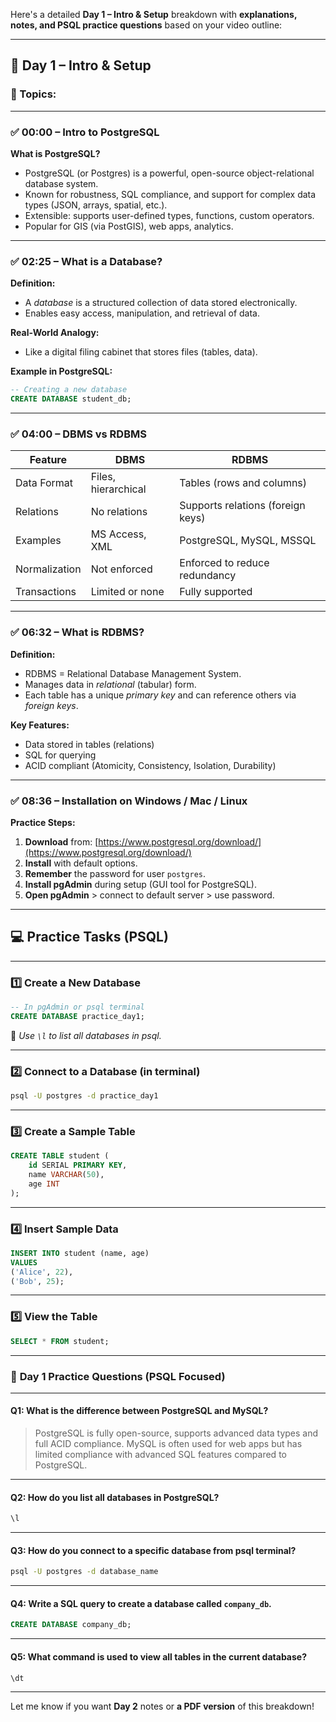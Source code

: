 Here's a detailed **Day 1 – Intro & Setup** breakdown with **explanations, notes, and PSQL practice questions** based on your video outline:

---

## 🔹 **Day 1 – Intro & Setup**

### 🎥 Topics:

---

### ✅ 00:00 – **Intro to PostgreSQL**

**What is PostgreSQL?**

* PostgreSQL (or Postgres) is a powerful, open-source object-relational database system.
* Known for robustness, SQL compliance, and support for complex data types (JSON, arrays, spatial, etc.).
* Extensible: supports user-defined types, functions, custom operators.
* Popular for GIS (via PostGIS), web apps, analytics.

---

### ✅ 02:25 – **What is a Database?**

**Definition:**

* A *database* is a structured collection of data stored electronically.
* Enables easy access, manipulation, and retrieval of data.

**Real-World Analogy:**

* Like a digital filing cabinet that stores files (tables, data).

**Example in PostgreSQL:**

```sql
-- Creating a new database
CREATE DATABASE student_db;
```

---

### ✅ 04:00 – **DBMS vs RDBMS**

| Feature       | DBMS                | RDBMS                             |
| ------------- | ------------------- | --------------------------------- |
| Data Format   | Files, hierarchical | Tables (rows and columns)         |
| Relations     | No relations        | Supports relations (foreign keys) |
| Examples      | MS Access, XML      | PostgreSQL, MySQL, MSSQL          |
| Normalization | Not enforced        | Enforced to reduce redundancy     |
| Transactions  | Limited or none     | Fully supported                   |

---

### ✅ 06:32 – **What is RDBMS?**

**Definition:**

* RDBMS = Relational Database Management System.
* Manages data in *relational* (tabular) form.
* Each table has a unique *primary key* and can reference others via *foreign keys*.

**Key Features:**

* Data stored in tables (relations)
* SQL for querying
* ACID compliant (Atomicity, Consistency, Isolation, Durability)

---

### ✅ 08:36 – **Installation on Windows / Mac / Linux**

**Practice Steps:**

1. **Download** from: [https://www.postgresql.org/download/](https://www.postgresql.org/download/)
2. **Install** with default options.
3. **Remember** the password for user `postgres`.
4. **Install pgAdmin** during setup (GUI tool for PostgreSQL).
5. **Open pgAdmin** > connect to default server > use password.

---

## 💻 **Practice Tasks (PSQL)**

---

### 1️⃣ **Create a New Database**

```sql
-- In pgAdmin or psql terminal
CREATE DATABASE practice_day1;
```

🔸 *Use `\l` to list all databases in psql.*

---

### 2️⃣ **Connect to a Database (in terminal)**

```bash
psql -U postgres -d practice_day1
```

---

### 3️⃣ **Create a Sample Table**

```sql
CREATE TABLE student (
    id SERIAL PRIMARY KEY,
    name VARCHAR(50),
    age INT
);
```

---

### 4️⃣ **Insert Sample Data**

```sql
INSERT INTO student (name, age)
VALUES 
('Alice', 22),
('Bob', 25);
```

---

### 5️⃣ **View the Table**

```sql
SELECT * FROM student;
```

---

### 📘 **Day 1 Practice Questions (PSQL Focused)**

---

#### Q1: What is the difference between PostgreSQL and MySQL?

> PostgreSQL is fully open-source, supports advanced data types and full ACID compliance. MySQL is often used for web apps but has limited compliance with advanced SQL features compared to PostgreSQL.

---

#### Q2: How do you list all databases in PostgreSQL?

```sql
\l
```

---

#### Q3: How do you connect to a specific database from psql terminal?

```bash
psql -U postgres -d database_name
```

---

#### Q4: Write a SQL query to create a database called `company_db`.

```sql
CREATE DATABASE company_db;
```

---

#### Q5: What command is used to view all tables in the current database?

```sql
\dt
```

---

Let me know if you want **Day 2** notes or **a PDF version** of this breakdown!
